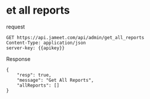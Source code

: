# et all reports

request

```http request
GET https://api.jameet.com/api/admin/get_all_reports
Content-Type: application/json
server-key: {{apikey}}

```

Response

```http request
{
    "resp": true,
    "message": "Get All Reports",
    "allReports": []
}
```
